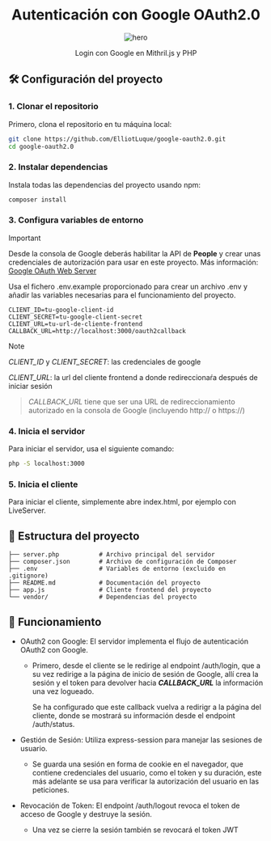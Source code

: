 <div align="center">
  
  # Autenticación con Google OAuth2.0
  
   ![hero]

   Login con Google en Mithril.js y PHP
   
</div>

## 🛠️ Configuración del proyecto

### 1. Clonar el repositorio

Primero, clona el repositorio en tu máquina local:

```bash
git clone https://github.com/ElliotLuque/google-oauth2.0.git
cd google-oauth2.0
```

### 2. Instalar dependencias

Instala todas las dependencias del proyecto usando npm:

```bash
composer install
```

### 3. Configura variables de entorno

> [!IMPORTANT]
> Desde la consola de Google deberás habilitar la API de **People** y crear unas credenciales de autorización para usar en este proyecto. Más información: [Google OAuth Web Server](https://developers.google.com/identity/protocols/oauth2/web-server?hl=es-419)

Usa el fichero .env.example proporcionado para crear un archivo .env y añadir las variables necesarias para el funcionamiento del proyecto.

 
```env
CLIENT_ID=tu-google-client-id
CLIENT_SECRET=tu-google-client-secret
CLIENT_URL=tu-url-de-cliente-frontend
CALLBACK_URL=http://localhost:3000/oauth2callback
```
> [!NOTE]
> *CLIENT_ID* y *CLIENT_SECRET*: las credenciales de google
>
> *CLIENT_URL*: la url del cliente frontend a donde redireccionaŕa después de iniciar sesión

> *CALLBACK_URL* tiene que ser una URL de redireccionamiento autorizado en la consola de Google (incluyendo http:// o https://)
> 


### 4. Inicia el servidor

Para iniciar el servidor, usa el siguiente comando:

```bash
php -S localhost:3000
```

### 5. Inicia el cliente

Para iniciar el cliente, simplemente abre index.html, por ejemplo con LiveServer.

## 📁 Estructura del proyecto

```plaintext
├── server.php           # Archivo principal del servidor
├── composer.json        # Archivo de configuración de Composer
├── .env                 # Variables de entorno (excluido en .gitignore)
├── README.md            # Documentación del proyecto
├── app.js               # Cliente frontend del proyecto
└── vendor/              # Dependencias del proyecto
```

## 🚀 Funcionamiento

- OAuth2 con Google: El servidor implementa el flujo de autenticación OAuth2 con Google.
  - Primero, desde el cliente se le redirige al endpoint /auth/login, que a su vez redirige a la página de inicio de sesión de Google, allí crea la sesión y el token para devolver hacia ***CALLBACK_URL*** la información una vez logueado.

    Se ha configurado que este callback vuelva a redirigr a la página del cliente, donde se mostrará su información desde el endpoint /auth/status.
    
- Gestión de Sesión: Utiliza express-session para manejar las sesiones de usuario.
  - Se guarda una sesión en forma de cookie en el navegador, que contiene credenciales del usuario, como el token y su duración, este más adelante se usa para verificar la autorización del usuario en las peticiones.
    
- Revocación de Token: El endpoint /auth/logout revoca el token de acceso de Google y destruye la sesión.
  - Una vez se cierre la sesión también se revocará el token JWT

 [hero]: https://www.google.es/images/branding/googlelogo/2x/googlelogo_color_160x56dp.png
